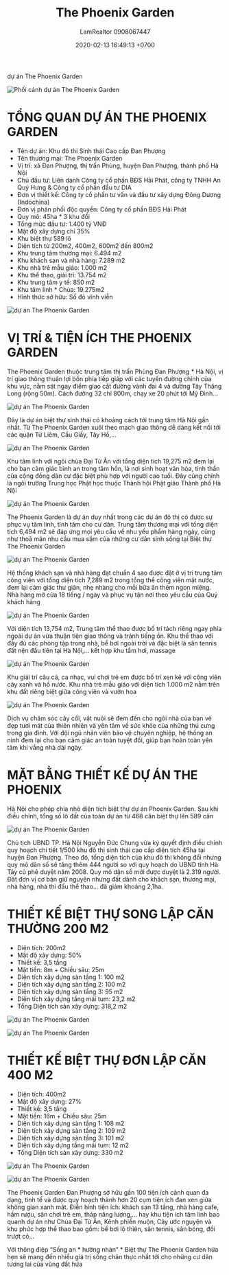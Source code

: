 ﻿---
layout: post
title:  "The Phoenix Garden"
description: LamRealtor 0908067447 bán biệt thự dự án The Phoenix Garden ở Hà Nội Đan Phượng Phùng
image: /assets/the-phoenix-garden/00.jpg
author: LamRealtor 0908067447
date:   2020-02-13 16:49:13 +0700
lang: vi
excerpt_separator: <!--more-->
categories: ha-noi dan-phuong phung
tags: ban du-an biet-thu
---

dự án The Phoenix Garden<!--more-->

![Phối cảnh dự án The Phoenix Garden](/assets/the-phoenix-garden/00.jpg)



# TỔNG QUAN DỰ ÁN THE PHOENIX GARDEN
 
* Tên dự án: Khu đô thi Sinh thái Cao cấp Đan Phượng
* Tên thương mại: The Phoenix Garden 
* Vị trí: xã Đan Phượng, thị trấn Phùng, huyện Đan Phượng, thành phố Hà Nội 
* Chủ đầu tư: Liên danh Công ty cổ phần BĐS Hải Phát, công ty TNHH An Quý Hưng & Công ty cổ phần đầu tư DIA 
* Đơn vị thiết kế: Công ty cổ phần tư vấn và đầu tư xây dựng Đông Dương (Indochina)
* Đơn vị phân phối độc quyền: Công ty cổ phần BĐS Hải Phát 
* Quy mô: 45ha * 3 khu đồi 
* Tổng mức đầu tư: 1.400 tỷ VNĐ 
* Mật độ xây dựng chỉ 35% 
* Khu biệt thự 589 lô 
* Diện tích từ 200m2, 400m2, 600m2 đến 800m2 
* Khu trung tâm thương mại: 6.494 m2 
* Khu khách sạn và nhà hàng: 7.289 m2 
* Khu nhà trẻ mẫu giáo: 1.000 m2 
* Khu thể thao, giải trí: 13.754 m2
* Khu trung tâm y tế: 850 m2 
* Khu tâm linh * Chùa: 19.275m2 
* Hình thức sở hữu: Sổ đỏ vĩnh viễn

![ dự án The Phoenix Garden](/assets/the-phoenix-garden/01.jpg)
 
 
# VỊ TRÍ & TIỆN ÍCH THE PHOENIX GARDEN
 
The Phoenix Garden thuộc trung tâm thị trấn Phùng Đan Phượng * Hà Nội, vị trí giao thông thuận lợi bốn phía tiếp giáp với các tuyến đường chính của khu vực, nằm sát ngay điểm giao cắt đường vành đai 4 và đường Tây Thăng Long (rộng 50m). Cách đường 32 chỉ 800m, chạy xe 20 phút tới Mỹ Đình…

![ dự án The Phoenix Garden](/assets/the-phoenix-garden/02.jpg)

Đây là dự án biệt thự sinh thái có khoảng cách tới trung tâm Hà Nội gần nhất. Từ The Phoenix Garden xuôi theo mạch giao thông dễ dàng kết nối tới các quận Từ Liêm, Cầu Giấy, Tây Hồ,…

![ dự án The Phoenix Garden](/assets/the-phoenix-garden/03.jpg)

Khu tâm linh với ngôi chùa Đại Từ Ân với tổng diện tích 19,275 m2 đem lại cho bạn cảm giác bình an trong tâm hồn, là nơi sinh hoạt văn hóa, tinh thần của cộng đồng dân cư đặc biệt phù hợp với người cao tuổi. Đây cũng chính là ngôi trường Trung học Phật học thuộc Thành hội Phật giáo Thành phố Hà Nội

![ dự án The Phoenix Garden](/assets/the-phoenix-garden/04.jpg)

The Phoenix Garden là dự án duy nhất trong các dự án đô thị có được sự phục vụ tâm linh, tĩnh tâm cho cư dân. Trung tâm thương mại với tổng diện tích 6,494 m2 sẽ đáp ứng mọi yêu cầu về nhu yếu phẩm hàng ngày, cũng như thoả mãn nhu cầu mua sắm của những cư dân sinh sống tại Biệt thự The Phoenix Garden

![ dự án The Phoenix Garden](/assets/the-phoenix-garden/05.jpg)

Hệ thống khách sạn và nhà hàng đạt chuẩn 4 sao được đặt ở vị trí trung tâm công viên với tổng diện tích 7,289 m2 trong tổng thể công viên mặt nước, đem lại cảm giác thư giãn, nhẹ nhàng cho mỗi bữa ăn thêm ngon miệng. Nhà hàng mở cửa 18 tiếng / ngày và phục vụ tận nơi theo yêu cầu của Quý khách hàng

![ dự án The Phoenix Garden](/assets/the-phoenix-garden/06.jpg)

Với diện tích 13,754 m2, Trung tâm thể thao được bố trí tách riêng ngay phía ngoài dự án vừa thuận tiện giao thông và tránh tiếng ồn. Khu thể thao với đầy đủ các phòng tập trong nhà, bể bơi ngoài trời và đặc biệt là sân tennis đất nện đầu tiên tại Hà Nội,… kết hợp khu tắm hơi, massage

![ dự án The Phoenix Garden](/assets/the-phoenix-garden/07.jpg)

Khu giải trí câu cá, ca nhạc, vui chơi trẻ em được bố trí xen kẽ với công viên cây xanh và hồ nước. Khu nhà trẻ mẫu giáo với diện tích 1.000 m2 nằm trên khu đất riêng biệt giữa công viên và vườn hoa

![ dự án The Phoenix Garden](/assets/the-phoenix-garden/08.jpg)

Dịch vụ chăm sóc cây cối, vật nuôi sẽ đem đến cho ngôi nhà của bạn vẻ đẹp tươi mát của thiên nhiên và yên tâm về sức khỏe của những thú cưng trong gia đình. Với đội ngũ nhân viên bảo vệ chuyên nghiệp, hệ thống an ninh đem lại cho bạn cảm giác an toàn tuyệt đối, giúp bạn hoàn toàn yên tâm khi vắng nhà dài ngày.



# MẶT BẰNG THIẾT KẾ DỰ ÁN THE PHOENIX
 
Hà Nội cho phép chia nhỏ diện tích biệt thự dự án Phoenix Garden. Sau khi điều chỉnh, tổng số lô đất của toàn dự án từ 468 căn biệt thự lên 589 căn

![ dự án The Phoenix Garden](/assets/the-phoenix-garden/09.jpg)

Chủ tịch UBND TP. Hà Nội Nguyễn Đức Chung vừa ký quyết định điều chỉnh quy hoạch chi tiết 1/500 khu đô thị sinh thái cao cấp diện tích 45ha tại huyện Đan Phượng. Theo đó, tổng diện tích của khu đô thị không đổi nhưng quy mô dân số sẽ tăng thêm 444 người so với quy hoạch do UBND tỉnh Hà Tây cũ phê duyệt năm 2008. Quy mô dân số mới được duyệt là 2.319 người. Đất đơn vị cơ bản giữ nguyên nhưng đất dành cho khách sạn, thương mại, nhà hàng, nhà thi đấu thể thao… đã giảm khoảng 2,1ha.


 
# THIẾT KẾ BIỆT THỰ SONG LẬP CĂN THƯỜNG 200 M2
 
* Diện tích: 200m2
* Mật độ xây dựng: 50%
* Thiết kế: 3,5 tầng
* Mặt tiền: 8m + Chiều sâu: 25m
* Diện tích xây dựng sàn tầng 1: 100 m2
* Diện tích xây dựng sàn tầng 2: 100 m2
* Diện tích xây dựng sàn tầng 3: 95 m2
* Diện tích xây dựng tầng mái tum: 23,2 m2
* Tổng Diện tích sàn xây dựng: 318,2 m2

![ dự án The Phoenix Garden](/assets/the-phoenix-garden/10.jpg)

![ dự án The Phoenix Garden](/assets/the-phoenix-garden/11.jpg)



# THIẾT KẾ  BIỆT THỰ ĐƠN LẬP CĂN 400 M2
 
* Diện tích: 400m2
* Mật độ xây dựng: 27%
* Thiết kế: 3,5 tầng
* Mặt tiền: 16m + Chiều sâu: 25m
* Diện tích xây dựng sàn tầng 1: 108 m2
* Diện tích xây dựng sàn tầng 2: 109 m2
* Diện tích xây dựng sàn tầng 3: 101 m2
* Diện tích xây dựng tầng mái tum: 12 m2
* Tổng Diện tích sàn xây dựng: 330 m2

![ dự án The Phoenix Garden](/assets/the-phoenix-garden/12.jpg)

![ dự án The Phoenix Garden](/assets/the-phoenix-garden/13.jpg)

The Phoenix Garden Đan Phượng sở hữu gần 100 tiện ích cảnh quan đa dạng, tinh tế và được quy hoạch thành hơn 20 cụm tiện ích đan xen giữa không gian xanh mát. Điển hình tiện ích: khách sạn 13 tầng, nhà hàng cafe, hầm rượu, sân chơi trẻ em, tháp năng lượng,… hay khu tiện ích tâm linh bao quanh dự án như Chùa Đại Từ Ân, Kênh phiền muộn, Cây ước nguyện và khu phức hợp thể thao bao gồm: bể bơi lộ thiên, sân tennis, sân bóng, đồi trượt cỏ…

Với thông điệp “Sống an * hưởng nhàn” * Biệt thự The Phoenix Garden hứa hẹn sẽ mang đến nhiều giá trị sống chân thực nhất tới cho những cư dân tương lai của vùng đất hứa
